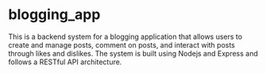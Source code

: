# blogging_app
This is a backend system for a blogging application that allows users to create and manage posts, comment on posts, and interact with posts through likes and dislikes. The system is built using Nodejs and Express and follows a RESTful API architecture.
